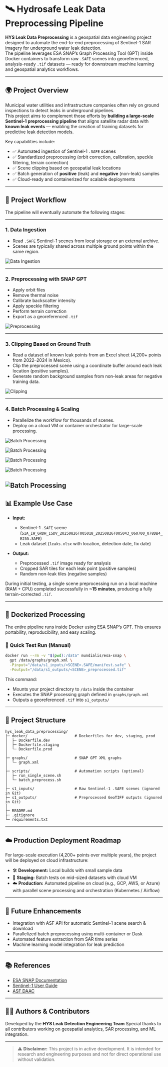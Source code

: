 
# 🛰️ Hydrosafe Leak Data Preprocessing Pipeline

**HYS Leak Data Preprocessing** is a geospatial data engineering project designed to automate the end-to-end preprocessing of Sentinel-1 SAR imagery for underground water leak detection.  
The pipeline leverages ESA SNAP’s Graph Processing Tool (GPT) inside Docker containers to transform raw `.SAFE` scenes into georeferenced, analysis-ready `.tif` datasets — ready for downstream machine learning and geospatial analytics workflows.

---

## 🌍 Project Overview

Municipal water utilities and infrastructure companies often rely on ground inspections to detect leaks in underground pipelines.  
This project aims to complement those efforts by **building a large-scale Sentinel-1 preprocessing pipeline** that aligns satellite radar data with **known leak events** — enabling the creation of training datasets for predictive leak detection models.

Key capabilities include:

- ✅ Automated ingestion of Sentinel-1 `.SAFE` scenes  
- ✅ Standardized preprocessing (orbit correction, calibration, speckle filtering, terrain correction)  
- ✅ Scene clipping based on geospatial leak locations  
- ✅ Batch generation of **positive** (leak) and **negative** (non-leak) samples  
- ✅ Cloud-ready and containerized for scalable deployments  

---

## 🧭 Project Workflow

The pipeline will eventually automate the following stages:

---

### 1. **Data Ingestion**  
- Read `.SAFE` Sentinel-1 scenes from local storage or an external archive.  
- Scenes are typically shared across multiple ground points within the same region.  

![Data Ingestion](docs/images/hysp_1.png)

---

### 2. **Preprocessing with SNAP GPT**  
- Apply orbit files  
- Remove thermal noise  
- Calibrate backscatter intensity  
- Apply speckle filtering  
- Perform terrain correction  
- Export as a georeferenced `.tif`  

![Preprocessing](docs/images/hysp_2.png)

---

### 3. **Clipping Based on Ground Truth**  
- Read a dataset of known leak points from an Excel sheet (4,200+ points from 2022–2024 in Mexico).  
- Clip the preprocessed scene using a coordinate buffer around each leak location (positive samples).  
- Generate random background samples from non-leak areas for negative training data.  

![Clipping](docs/images/hysp_3.png)

---

### 4. **Batch Processing & Scaling**  
- Parallelize the workflow for thousands of scenes.  
- Deploy on a cloud VM or container orchestrator for large-scale processing.  

![Batch Processing](docs/images/hysp_4.png)


![Batch Processing](docs/images/hysp_5.png)


![Batch Processing](docs/images/hysp_6.png)

![Batch Processing](docs/images/hysp_7.png)

![Batch Processing](docs/images/hysp_8.png)
---

## 📊 Example Use Case

- **Input:**  
  - Sentinel-1 `.SAFE` scene (`S1A_IW_GRDH_1SDV_20250826T005018_20250826T005043_060700_078DB4_E255.SAFE`)  
  - Leak dataset (`leaks.xlsx` with location, detection date, fix date)

- **Output:**  
  - Preprocessed `.tif` image ready for analysis  
  - Cropped SAR tiles for each leak point (positive samples)  
  - Random non-leak tiles (negative samples)

During initial testing, a single scene preprocessing run on a local machine (RAM + CPU) completed successfully in **~15 minutes**, producing a fully terrain-corrected `.tif`.

---

## 🐳 Dockerized Processing

The entire pipeline runs inside Docker using ESA SNAP’s GPT. This ensures portability, reproducibility, and easy scaling.

### 🧪 Quick Test Run (Manual)

```bash
docker run --rm -v "$(pwd):/data" mundialis/esa-snap \
  gpt /data/graphs/graph.xml \
  -Pinput="/data/s1_inputs/<SCENE>.SAFE/manifest.safe" \
  -Poutput="/data/s1_outputs/<SCENE>_preprocessed.tif"
````

This command:

* Mounts your project directory to `/data` inside the container
* Executes the SNAP processing graph defined in `graphs/graph.xml`
* Outputs a georeferenced `.tif` into `s1_outputs/`

---

## 🧱 Project Structure

```
hys_leak_data_preprocessing/
├─ docker/                     # Dockerfiles for dev, staging, prod
│  ├─ Dockerfile.dev
│  ├─ Dockerfile.staging
│  └─ Dockerfile.prod
│
├─ graphs/                     # SNAP GPT XML graphs
│  └─ graph.xml
│
├─ scripts/                    # Automation scripts (optional)
│  ├─ run_single_scene.sh
│  └─ batch_preprocess.sh
│
├─ s1_inputs/                  # Raw Sentinel-1 .SAFE scenes (ignored in Git)
├─ s1_outputs/                 # Preprocessed GeoTIFF outputs (ignored in Git)
│
├─ README.md
├─ .gitignore
└─ requirements.txt
```

---

## ☁️ Production Deployment Roadmap

For large-scale execution (4,200+ points over multiple years), the project will be deployed on cloud infrastructure:

* 🛠️ **Development:** Local builds with small sample data
* 🚀 **Staging:** Batch tests on mid-sized datasets with cloud VM
* ☁️ **Production:** Automated pipeline on cloud (e.g., GCP, AWS, or Azure) with parallel scene processing and orchestration (Kubernetes / Airflow)

---

## 🧠 Future Enhancements

* Integration with ASF API for automatic Sentinel-1 scene search & download
* Parallelized batch preprocessing using multi-container or Dask
* Automated feature extraction from SAR time series
* Machine learning model integration for leak prediction

---

## 📚 References

* [ESA SNAP Documentation](http://step.esa.int/main/doc/)
* [Sentinel-1 User Guide](https://sentinel.esa.int/web/sentinel/user-guides/sentinel-1-sar)
* [ASF DAAC](https://asf.alaska.edu/)

---

## 👨‍💻 Authors & Contributors

Developed by the **HYS Leak Detection Engineering Team**
Special thanks to all contributors working on geospatial analytics, SAR processing, and ML integration.

---

> ⚠️ **Disclaimer:** This project is in active development. It is intended for research and engineering purposes and not for direct operational use without validation.


